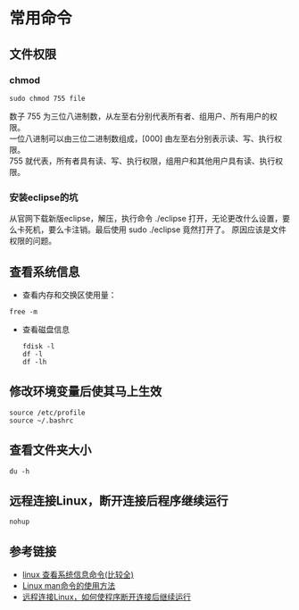 # 常用命令

## 文件权限

### chmod

```
sudo chmod 755 file
```

数子 755 为三位八进制数，从左至右分别代表所有者、组用户、所有用户的权限。<br>
一位八进制可以由三位二进制数组成，[000] 由左至右分别表示读、写、执行权限。<br>
755 就代表，所有者具有读、写、执行权限，组用户和其他用户具有读、执行权限。

### 安装eclipse的坑

从官网下载新版eclipse，解压，执行命令 ./eclipse 打开，无论更改什么设置，要么卡死机，要么卡注销。最后使用 sudo ./eclipse 竟然打开了。 原因应该是文件权限的问题。

## 查看系统信息

- 查看内存和交换区使用量：

```
free -m
```

- 查看磁盘信息

  ```
  fdisk -l
  df -l
  df -lh
  ```

## 修改环境变量后使其马上生效

```
source /etc/profile
source ~/.bashrc
```

## 查看文件夹大小

```
du -h
```

## 远程连接Linux，断开连接后程序继续运行

```
nohup
```

## 参考链接

- [linux 查看系统信息命令(比较全)](http://blog.csdn.net/lhf_tiger/article/details/7102753)
- [Linux man命令的使用方法](http://www.cnblogs.com/hnrainll/archive/2011/09/06/2168604.html)
- [远程连接Linux，如何使程序断开连接后继续运行](http://blog.csdn.net/lyjcn/article/details/52780555)
